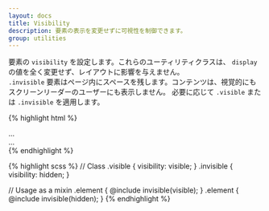 ```yaml
---
layout: docs
title: Visibility
description: 要素の表示を変更せずに可視性を制御できます。
group: utilities
---
```

<!-- ---
layout: docs
title: Visibility
description: Control the visibility, without modifying the display, of elements with visibility utilities.
group: utilities
--- -->


<!-- Set the `visibility` of elements with our visibility utilities. These utility classes do not modify the `display` value at all and do not affect layout – `.invisible` elements still take up space in the page. Content will be hidden both visually and for assistive technology/screen reader users.

Apply `.visible` or `.invisible` as needed. -->

要素の `visibility` を設定します。これらのユーティリティクラスは、 `display` の値を全く変更せず、レイアウトに影響を与えません。  
`.invisible` 要素はページ内にスペースを残します。コンテンツは、視覚的にもスクリーンリーダーのユーザーにも表示しません。
必要に応じて `.visible` または `.invisible` を適用します。


{% highlight html %}
<div class="visible">...</div>
<div class="invisible">...</div>
{% endhighlight %}

{% highlight scss %}
// Class
.visible {
  visibility: visible;
}
.invisible {
  visibility: hidden;
}

// Usage as a mixin
.element {
  @include invisible(visible);
}
.element {
  @include invisible(hidden);
}
{% endhighlight %}
